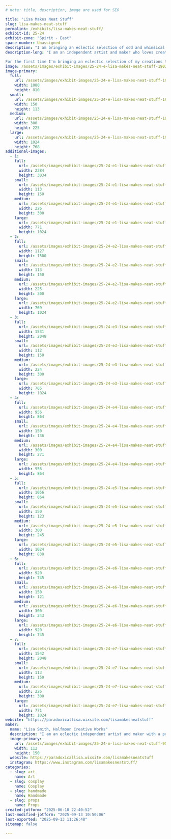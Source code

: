 ```yaml
---
# note: title, description, image are used for SEO

title: "Lisa Makes Neat Stuff"
slug: lisa-makes-neat-stuff
permalink: /exhibits/lisa-makes-neat-stuff/
exhibit-id: 25-24
exhibit-zone: "Spirit - East"
space-number: Unassigned
description: "I am bringing an eclectic selection of odd and whimsical props, replicas, costume pieces and more."
description-long: "I am an independent artist and maker who loves creating odd, whimsical and spooky things. I have worked as a professional prop maker, puppet designer, and model builder in a cross-section of the entertainment world including theater, film, and theme park. And I have worked as a not-professional cosplayer, replica maker, and creator of things that make people say, What is that exactly? 

For the first time I'm bringing an eclectic selection of my creations to show at the Maker Faire. On display will be replicas from iconic films, costume pieces, and an assortment of curiosities big and small."
image: /assets/images/exhibit-images/25-24-e-lisa-makes-neat-stuff-190278844-10159869543718923-6944141901063361111-n-300x225.jpg
image-primary: 
  full:
    url: /assets/images/exhibit-images/25-24-e-lisa-makes-neat-stuff-190278844-10159869543718923-6944141901063361111-n-full.jpg
    width: 1080
    height: 810
  small:
    url: /assets/images/exhibit-images/25-24-e-lisa-makes-neat-stuff-190278844-10159869543718923-6944141901063361111-n-150x113.jpg
    width: 150
    height: 113
  medium:
    url: /assets/images/exhibit-images/25-24-e-lisa-makes-neat-stuff-190278844-10159869543718923-6944141901063361111-n-300x225.jpg
    width: 300
    height: 225
  large:
    url: /assets/images/exhibit-images/25-24-e-lisa-makes-neat-stuff-190278844-10159869543718923-6944141901063361111-n-1024x768.jpg
    width: 1024
    height: 768
additional-images: 
  - 1:
    full:
      url: /assets/images/exhibit-images/25-24-e1-lisa-makes-neat-stuff-sesshomaru-full.jpg
      width: 2284
      height: 3034
    small:
      url: /assets/images/exhibit-images/25-24-e1-lisa-makes-neat-stuff-sesshomaru-113x150.jpg
      width: 113
      height: 150
    medium:
      url: /assets/images/exhibit-images/25-24-e1-lisa-makes-neat-stuff-sesshomaru-226x300.jpg
      width: 226
      height: 300
    large:
      url: /assets/images/exhibit-images/25-24-e1-lisa-makes-neat-stuff-sesshomaru-771x1024.jpg
      width: 771
      height: 1024
  - 2:
    full:
      url: /assets/images/exhibit-images/25-24-e2-lisa-makes-neat-stuff-pumpkin-head-full.jpg
      width: 1127
      height: 1500
    small:
      url: /assets/images/exhibit-images/25-24-e2-lisa-makes-neat-stuff-pumpkin-head-113x150.jpg
      width: 113
      height: 150
    medium:
      url: /assets/images/exhibit-images/25-24-e2-lisa-makes-neat-stuff-pumpkin-head-225x300.jpg
      width: 225
      height: 300
    large:
      url: /assets/images/exhibit-images/25-24-e2-lisa-makes-neat-stuff-pumpkin-head-769x1024.jpg
      width: 769
      height: 1024
  - 3:
    full:
      url: /assets/images/exhibit-images/25-24-e3-lisa-makes-neat-stuff-monster-skull-full.jpg
      width: 1531
      height: 2048
    small:
      url: /assets/images/exhibit-images/25-24-e3-lisa-makes-neat-stuff-monster-skull-112x150.jpg
      width: 112
      height: 150
    medium:
      url: /assets/images/exhibit-images/25-24-e3-lisa-makes-neat-stuff-monster-skull-224x300.jpg
      width: 224
      height: 300
    large:
      url: /assets/images/exhibit-images/25-24-e3-lisa-makes-neat-stuff-monster-skull-765x1024.jpg
      width: 765
      height: 1024
  - 4:
    full:
      url: /assets/images/exhibit-images/25-24-e4-lisa-makes-neat-stuff-fairy-queens-wand-full.jpg
      width: 956
      height: 864
    small:
      url: /assets/images/exhibit-images/25-24-e4-lisa-makes-neat-stuff-fairy-queens-wand-150x136.jpg
      width: 150
      height: 136
    medium:
      url: /assets/images/exhibit-images/25-24-e4-lisa-makes-neat-stuff-fairy-queens-wand-300x271.jpg
      width: 300
      height: 271
    large:
      url: /assets/images/exhibit-images/25-24-e4-lisa-makes-neat-stuff-fairy-queens-wand-956x864.jpg
      width: 956
      height: 864
  - 5:
    full:
      url: /assets/images/exhibit-images/25-24-e5-lisa-makes-neat-stuff-disney-replicas-full.jpg
      width: 1056
      height: 864
    small:
      url: /assets/images/exhibit-images/25-24-e5-lisa-makes-neat-stuff-disney-replicas-150x123.jpg
      width: 150
      height: 123
    medium:
      url: /assets/images/exhibit-images/25-24-e5-lisa-makes-neat-stuff-disney-replicas-300x245.jpg
      width: 300
      height: 245
    large:
      url: /assets/images/exhibit-images/25-24-e5-lisa-makes-neat-stuff-disney-replicas-1024x838.jpg
      width: 1024
      height: 838
  - 6:
    full:
      url: /assets/images/exhibit-images/25-24-e6-lisa-makes-neat-stuff-cybernetic-arm-full.jpg
      width: 920
      height: 745
    small:
      url: /assets/images/exhibit-images/25-24-e6-lisa-makes-neat-stuff-cybernetic-arm-150x121.jpg
      width: 150
      height: 121
    medium:
      url: /assets/images/exhibit-images/25-24-e6-lisa-makes-neat-stuff-cybernetic-arm-300x243.jpg
      width: 300
      height: 243
    large:
      url: /assets/images/exhibit-images/25-24-e6-lisa-makes-neat-stuff-cybernetic-arm-920x745.jpg
      width: 920
      height: 745
  - 7:
    full:
      url: /assets/images/exhibit-images/25-24-e7-lisa-makes-neat-stuff-alien-plant-full.jpg
      width: 1542
      height: 2048
    small:
      url: /assets/images/exhibit-images/25-24-e7-lisa-makes-neat-stuff-alien-plant-113x150.jpg
      width: 113
      height: 150
    medium:
      url: /assets/images/exhibit-images/25-24-e7-lisa-makes-neat-stuff-alien-plant-226x300.jpg
      width: 226
      height: 300
    large:
      url: /assets/images/exhibit-images/25-24-e7-lisa-makes-neat-stuff-alien-plant-771x1024.jpg
      width: 771
      height: 1024
website: "https://paradoxicallisa.wixsite.com/lisamakesneatstuff"
maker: 
  name: "Lisa Smith, Halfmoon Creative Works"
  description: "I am an eclectic independent artist and maker with a professional focus on props, puppets, scale models, and scenic art. Professionally, I have worked in a variety of facets of the entertainment industry including theater, film, and theme park attractions. In my personal endeavors, I enjoy the occasional cosplay as well as bringing the odd ideas that take hold of my imagination out into the real world."
  image-primary:
    url: /assets/images/exhibit-images/25-24-m-lisa-makes-neat-stuff-95202153-10158679165833923-660717380606885888-o-crop-112x150.jpg
    width: 112
    height: 150
  website: https://paradoxicallisa.wixsite.com/lisamakesneatstuff
  instagram: https://www.instagram.com/lisamakesneatstuff/
categories: 
  - slug: art
    name: Art
  - slug: cosplay
    name: Cosplay
  - slug: handmade
    name: Handmade
  - slug: props
    name: Props
created-jotform: "2025-06-10 22:40:52"
last-modified-jotform: "2025-09-13 10:50:06"
last-exported: "2025-09-13 11:26:48"
sitemap: false

---
```

